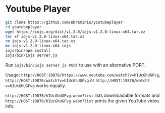 # Youtube Player #
```bash
git clone https://github.com/ebraminio/youtubeplayer
cd youtubeplayer
wget https://iojs.org/dist/v1.2.0/iojs-v1.2.0-linux-x64.tar.xz
tar xf iojs-v1.2.0-linux-x64.tar.xz
rm iojs-v1.2.0-linux-x64.tar.xz
mv iojs-v1.2.0-linux-x64 iojs
iojs/bin/npm install
iojs/bin/iojs server.js
```
Run `iojs/bin/iojs server.js PORT` to use with an alternative PORT.

Usage:
`http://HOST:19876/https://www.youtube.com/watch?v=hIUcGhUGFvg`, `http://HOST:19876/watch?v=hIUcGhUGFvg` or `http://HOST:19876/watch?v=hIUcGhUGFvg` works equally.

`http://HOST:19876/hIUcGhUGFvg.webm?list` lists downloadable formats and `http://HOST:19876/hIUcGhUGFvg.webm?list` prints the given YouTube video info.
